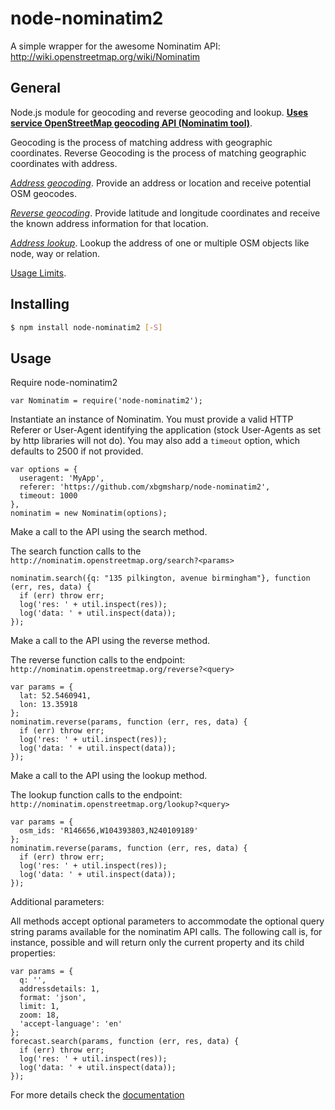 node-nominatim2
==============

A simple wrapper for the awesome Nominatim API: http://wiki.openstreetmap.org/wiki/Nominatim

General
--------

Node.js module for geocoding and reverse geocoding and lookup.
[**Uses service OpenStreetMap geocoding API (Nominatim tool)**](http://wiki.openstreetmap.org/wiki/Nominatim).

Geocoding is the process of matching address with geographic coordinates.
Reverse Geocoding is the process of matching geographic coordinates with address.

[*Address geocoding*](http://wiki.openstreetmap.org/wiki/Nominatim#Search).
Provide an address or location and receive potential OSM geocodes.

[*Reverse geocoding*](http://wiki.openstreetmap.org/wiki/Nominatim#ReverseSearch).
Provide latitude and longitude coordinates and receive the known address information for that location.

[*Address lookup*](http://wiki.openstreetmap.org/wiki/Nominatim#Address_lookup).
Lookup the address of one or multiple OSM objects like node, way or relation.

[Usage Limits](http://wiki.openstreetmap.org/wiki/Nominatim_usage_policy).


Installing
----------
```bash
$ npm install node-nominatim2 [-S]
```

Usage
-----

Require node-nominatim2

```
var Nominatim = require('node-nominatim2');
```

Instantiate an instance of Nominatim. You must provide a valid HTTP Referer or User-Agent identifying the application (stock User-Agents as set by http libraries will not do). You may also add a `timeout` option, which defaults to 2500 if not provided.

```
var options = {
  useragent: 'MyApp',
  referer: 'https://github.com/xbgmsharp/node-nominatim2',
  timeout: 1000
},
nominatim = new Nominatim(options);
```

Make a call to the API using the search method.

  The search function calls to the ``http://nominatim.openstreetmap.org/search?<params>``

```
nominatim.search({q: "135 pilkington, avenue birmingham"}, function (err, res, data) {
  if (err) throw err;
  log('res: ' + util.inspect(res));
  log('data: ' + util.inspect(data));
});
```

Make a call to the API using the reverse method.

  The reverse function calls to the endpoint: ``http://nominatim.openstreetmap.org/reverse?<query>``

```
var params = {
  lat: 52.5460941,
  lon: 13.35918
};
nominatim.reverse(params, function (err, res, data) {
  if (err) throw err;
  log('res: ' + util.inspect(res));
  log('data: ' + util.inspect(data));
});
```

Make a call to the API using the lookup method.

  The lookup function calls to the endpoint: ``http://nominatim.openstreetmap.org/lookup?<query>``

```
var params = {
  osm_ids: 'R146656,W104393803,N240109189'
};
nominatim.reverse(params, function (err, res, data) {
  if (err) throw err;
  log('res: ' + util.inspect(res));
  log('data: ' + util.inspect(data));
});
```

Additional parameters:

All methods accept optional parameters to accommodate the optional query string params available for the nominatim API calls. The following call is, for instance, possible and will return only the current property and its child properties:

```
var params = {
  q: '',
  addressdetails: 1,
  format: 'json',
  limit: 1,
  zoom: 18,
  'accept-language': 'en'
};
forecast.search(params, function (err, res, data) {
  if (err) throw err;
  log('res: ' + util.inspect(res));
  log('data: ' + util.inspect(data));
});
```


For more details check the [documentation](https://github.com/xbgmsharp/node-nominatim2/blob/master/docs/docs.md)

